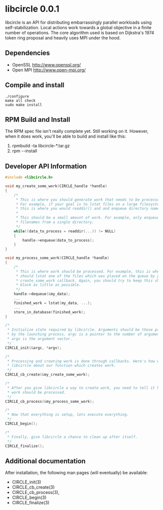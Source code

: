 libcircle 0.0.1
===============
libcircle is an API for distributing embarrassingly parallel workloads using self-stabilization. Local actions work towards a global objective in a finite number of operations. The core algorithm used is based on Dijkstra's 1974 token ring proposal and heavily uses MPI under the hood.

Dependencies
------------
* OpenSSL <http://www.openssl.org/>
* Open MPI  <http://www.open-mpi.org/>

Compile and install
-------------------
```
./configure
make all check
sudo make install
```

RPM Build and Install
---------------------
The RPM spec file isn't really complete yet. Still working on it. However,
when it does work, you'll be able to build and install like this:

1. rpmbuild -ta libcircle-*.tar.gz
2. rpm --install <the appropriate RPM files>

Developer API Information
-------------------------
```C
#include <libcircle.h>

void my_create_some_work(CIRCLE_handle *handle)
{
    /*
     * This is where you should generate work that needs to be processed.
     * For example, if your goal is to lstat files on a large filesystem,
     * this is where you would readdir() and and enqueue directory names.
     *
     * This should be a small amount of work. For example, only enqueue the
     * filenames from a single directory.
     */
    while((data_to_process = readdir(...)) != NULL)
    {
        handle->enqueue(data_to_process);
    }
}

void my_process_some_work(CIRCLE_handle *handle)
{
    /*
     * This is where work should be processed. For example, this is where you
     * should lstat one of the files which was placed on the queue by your
     * create_some_work callback. Again, you should try to keep this short and
     * block as little as possible.
     */
    handle->dequeue(&my_data);
    ...
    finished_work = lstat(my_data, ...);
    ...
    store_in_database(finished_work);
}

/*
 * Initialize state required by libcircle. Arguments should be those passed in
 * by the launching process. argc is a pointer to the number of arguments,
 * argv is the argument vector.
 */
CIRCLE_init(&argc, *argv);

/*
 * Processing and creating work is done through callbacks. Here's how we tell
 * libcircle about our function which creates work.
 */
CIRCLE_cb_create(&my_create_some_work);

/*
 * After you give libcircle a way to create work, you need to tell it how that
 * work should be processed.
 */
CIRCLE_cb_process(&my_process_some_work);

/*
 * Now that everything is setup, lets execute everything.
 */
CIRCLE_begin();

/*
 * Finally, give libcircle a chance to clean up after itself.
 */
CIRCLE_finalize();
```

Additional documentation
------------------------
After installation, the following man pages (will eventually) be available:

* CIRCLE_init(3)
* CIRCLE_cb_create(3)
* CIRCLE_cb_process(3),
* CIRCLE_begin(3)
* CIRCLE_finalize(3)

